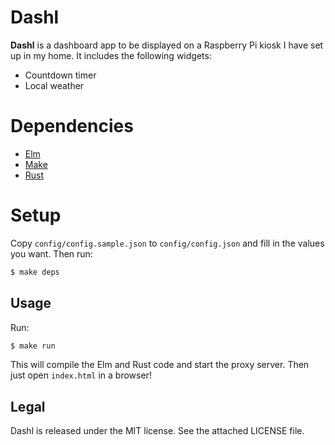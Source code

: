 # Dashl

**Dashl** is a dashboard app to be displayed on a Raspberry Pi kiosk I have set up in my home.
It includes the following widgets:

* Countdown timer
* Local weather

# Dependencies

* [Elm](http://www.elm-lang.org/)
* [Make](https://www.gnu.org/software/make/)
* [Rust](https://www.rust-lang.org/)

# Setup

Copy `config/config.sample.json` to `config/config.json` and fill in the values you want.
Then run:

``` bash
$ make deps
```

## Usage

Run:

``` bash
$ make run
```

This will compile the Elm and Rust code and start the proxy server.
Then just open `index.html` in a browser!

## Legal

Dashl is released under the MIT license.
See the attached LICENSE file.
